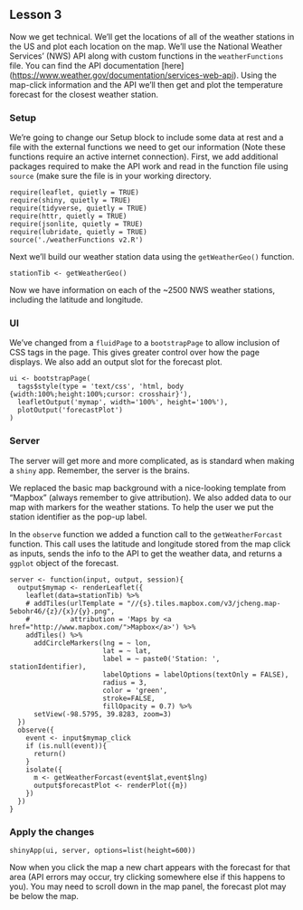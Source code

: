 Lesson 3
--------

Now we get technical. We’ll get the locations of all of the weather
stations in the US and plot each location on the map. We’ll use the
National Weather Services’ (NWS) API along with custom functions in the
`weatherFunctions` file. You can find the API documentation \[here\]
(<a href="https://www.weather.gov/documentation/services-web-api" class="uri">https://www.weather.gov/documentation/services-web-api</a>).
Using the map-click information and the API we’ll then get and plot the
temperature forecast for the closest weather station.

### Setup

We’re going to change our Setup block to include some data at rest and a
file with the external functions we need to get our information (Note
these functions require an active internet connection). First, we add
additional packages required to make the API work and read in the
function file using `source` (make sure the file is in your working
directory.

    require(leaflet, quietly = TRUE)
    require(shiny, quietly = TRUE)
    require(tidyverse, quietly = TRUE)
    require(httr, quietly = TRUE)
    require(jsonlite, quietly = TRUE)
    require(lubridate, quietly = TRUE)
    source('./weatherFunctions v2.R')

Next we’ll build our weather station data using the `getWeatherGeo()`
function.

    stationTib <- getWeatherGeo()

Now we have information on each of the ~2500 NWS weather stations,
including the latitude and longitude.

### UI

We’ve changed from a `fluidPage` to a `bootstrapPage` to allow inclusion
of CSS tags in the page. This gives greater control over how the page
displays. We also add an output slot for the forecast plot.

    ui <- bootstrapPage(
      tags$style(type = 'text/css', 'html, body {width:100%;height:100%;cursor: crosshair}'),
      leafletOutput('mymap', width='100%', height='100%'),
      plotOutput('forecastPlot')
    )

### Server

The server will get more and more complicated, as is standard when
making a `shiny` app. Remember, the server is the brains.

We replaced the basic map background with a nice-looking template from
“Mapbox” (always remember to give attribution). We also added data to
our map with markers for the weather stations. To help the user we put
the station identifier as the pop-up label.

In the `observe` function we added a function call to the
`getWeatherForcast` function. This call uses the latitude and longitude
stored from the map click as inputs, sends the info to the API to get
the weather data, and returns a `ggplot` object of the forecast.

    server <- function(input, output, session){
      output$mymap <- renderLeaflet({
        leaflet(data=stationTib) %>% 
        # addTiles(urlTemplate = "//{s}.tiles.mapbox.com/v3/jcheng.map-5ebohr46/{z}/{x}/{y}.png",
        #          attribution = 'Maps by <a href="http://www.mapbox.com/">Mapbox</a>') %>% 
        addTiles() %>% 
          addCircleMarkers(lng = ~ lon,
                           lat = ~ lat,
                           label = ~ paste0('Station: ', stationIdentifier),
                           labelOptions = labelOptions(textOnly = FALSE),
                           radius = 3,
                           color = 'green',
                           stroke=FALSE,
                           fillOpacity = 0.7) %>% 
          setView(-98.5795, 39.8283, zoom=3)
      })
      observe({
        event <- input$mymap_click
        if (is.null(event)){
          return()
        }
        isolate({
          m <- getWeatherForcast(event$lat,event$lng)
          output$forecastPlot <- renderPlot({m})
        })
      })
    }

### Apply the changes

    shinyApp(ui, server, options=list(height=600))

Now when you click the map a new chart appears with the forecast for
that area (API errors may occur, try clicking somewhere else if this
happens to you). You may need to scroll down in the map panel, the
forecast plot may be below the map.
